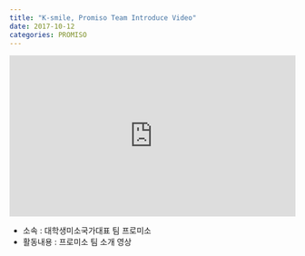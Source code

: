 ```yaml
---
title: "K-smile, Promiso Team Introduce Video"
date: 2017-10-12
categories: PROMISO
---
```


<div style="width:100%; position:relative; padding-bottom: 56.25%;">
<iframe width="100%" height="100%" style="position:absolute;" src="https://www.youtube.com/embed/KU2o2Z4eFNg" frameborder="0" allowfullscreen></iframe>
</div>
  
* 소속 : 대학생미소국가대표 팀 프로미소
* 활동내용 : 프로미소 팀 소개 영상
